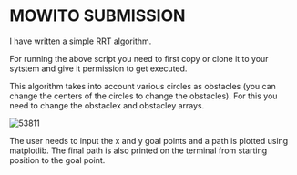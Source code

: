 # MOWITO SUBMISSION
  I have written a simple RRT algorithm.
  
  For running the above script you need to first copy or clone it to your sytstem and give it permission to get executed.
  
  This algorithm takes into account various circles as obstacles (you can change the centers of the circles to change the obstacles).
  For this you need to change the obstaclex and obstacley arrays.




  ![53811](https://user-images.githubusercontent.com/84431866/167314251-47408427-0e57-45d4-8313-93846bd80852.jpg)


  The user needs to input the x and y goal points and a path is plotted using matplotlib.
  The final path is also printed on the terminal from starting position to the goal point.
  
  
  
